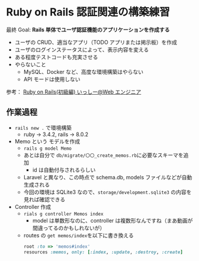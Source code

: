 # Ruby on Rails 認証関連の構築練習

最終 Goal: **Rails 単体でユーザ認証機能のアプリケーションを作成する**

- ユーザの CRUD、適当なアプリ（TODO アプリまたは掲示板）を作成
- ユーザのログインステータスによって、表示内容を変える
- ある程度テストコードも充実させる
- やらないこと
  - MySQL、Docker など、高度な環境構築はやらない
  - API モードは使用しない

参考： [Ruby on Rails(初級編) いっしー@Web エンジニア](https://youtube.com/playlist?list=PLA4Zk0DFNhtFrRXUsnWCpX73szb5KKYun&si=6BYYN5xk_bxFTyh0)

## 作業過程

- `rails new .` で環境構築
  - ruby → 3.4.2, rails → 8.0.2
- Memo という モデルを作成
  - `rails g model Memo`
  - あとは自分で `db/migrate/〇〇_create_memos.rb`に必要なスキーマを追加
    - id は自動付与されるらしい
  - Laravel と異なり、この時点で schema.db, models ファイルなどが自動生成される
  - 今回の環境は SQLite3 なので、`storage/development.sqlite3` の内容を見れば確認できる
- Controller 作成
  - `rials g controller Memos index`
    - model は単数形なのに、controller は複数形なんですね（まあ動画が間違ってるのかもしれないが）
  - routes の `get memos/index`を以下に書き換える
    ```rb
    root :to => 'memos#index'
    resources :memos, only: [:index, :update, :destroy, :create]
    ```
